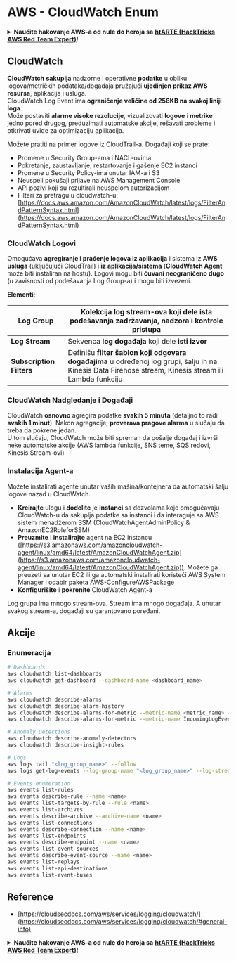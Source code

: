 # AWS - CloudWatch Enum

<details>

<summary><strong>Naučite hakovanje AWS-a od nule do heroja sa</strong> <a href="https://training.hacktricks.xyz/courses/arte"><strong>htARTE (HackTricks AWS Red Team Expert)</strong></a><strong>!</strong></summary>

Drugi načini podrške HackTricks-u:

* Ako želite da vidite **vašu kompaniju reklamiranu na HackTricks-u** ili **preuzmete HackTricks u PDF formatu** proverite [**SUBSCRIPTION PLANS**](https://github.com/sponsors/carlospolop)!
* Nabavite [**zvanični PEASS & HackTricks swag**](https://peass.creator-spring.com)
* Otkrijte [**The PEASS Family**](https://opensea.io/collection/the-peass-family), našu kolekciju ekskluzivnih [**NFT-ova**](https://opensea.io/collection/the-peass-family)
* **Pridružite se** 💬 [**Discord grupi**](https://discord.gg/hRep4RUj7f) ili [**telegram grupi**](https://t.me/peass) ili nas **pratite** na **Twitter-u** 🐦 [**@hacktricks_live**](https://twitter.com/hacktricks_live)**.**
* **Podelite svoje hakovanje trikove slanjem PR-ova na** [**HackTricks**](https://github.com/carlospolop/hacktricks) i [**HackTricks Cloud**](https://github.com/carlospolop/hacktricks-cloud) github repozitorijume.

</details>

## CloudWatch

**CloudWatch** **sakuplja** nadzorne i operativne **podatke** u obliku logova/metričkih podataka/događaja pružajući **ujedinjen prikaz AWS resursa**, aplikacija i usluga.\
CloudWatch Log Event ima **ograničenje veličine od 256KB na svakoj liniji loga**.\
Može postaviti **alarme visoke rezolucije**, vizualizovati **logove** i **metrike** jedno pored drugog, preduzimati automatske akcije, rešavati probleme i otkrivati uvide za optimizaciju aplikacija.

Možete pratiti na primer logove iz CloudTrail-a. Događaji koji se prate:

* Promene u Security Group-ama i NACL-ovima
* Pokretanje, zaustavljanje, restartovanje i gašenje EC2 instanci
* Promene u Security Policy-ima unutar IAM-a i S3
* Neuspeli pokušaji prijave na AWS Management Console
* API pozivi koji su rezultirali neuspelom autorizacijom
* Filteri za pretragu u cloudwatch-u: [https://docs.aws.amazon.com/AmazonCloudWatch/latest/logs/FilterAndPatternSyntax.html](https://docs.aws.amazon.com/AmazonCloudWatch/latest/logs/FilterAndPatternSyntax.html)

### CloudWatch Logovi <a href="#cloudwatch-logs" id="cloudwatch-logs"></a>

Omogućava **agregiranje i praćenje logova iz aplikacija** i sistema iz **AWS usluga** (uključujući CloudTrail) i **iz aplikacija/sistema** (**CloudWatch Agent** može biti instaliran na hostu). Logovi mogu biti **čuvani neograničeno dugo** (u zavisnosti od podešavanja Log Group-a) i mogu biti izvezeni.

**Elementi**:

| **Log Group**            | **Kolekcija log stream-ova** koji dele ista podešavanja zadržavanja, nadzora i kontrole pristupa                                                     |
| ------------------------ | ---------------------------------------------------------------------------------------------------------------------------------------------------------- |
| **Log Stream**           | Sekvenca **log događaja** koji dele **isti izvor**                                                                                                |
| **Subscription Filters** | Definišu **filter šablon koji odgovara događajima** u određenoj log grupi, šalju ih na Kinesis Data Firehose stream, Kinesis stream ili Lambda funkciju |

### CloudWatch Nadgledanje i Događaji

CloudWatch **osnovno** agregira podatke **svakih 5 minuta** (detaljno to radi **svakih 1 minut**). Nakon agregacije, **proverava pragove alarma** u slučaju da treba da pokrene jedan.\
U tom slučaju, CloudWatch može biti spreman da pošalje događaj i izvrši neke automatske akcije (AWS lambda funkcije, SNS teme, SQS redovi, Kinesis Stream-ovi)

### Instalacija Agent-a

Možete instalirati agente unutar vaših mašina/kontejnera da automatski šalju logove nazad u CloudWatch.

* **Kreirajte** ulogu i **dodelite** je **instanci** sa dozvolama koje omogućavaju CloudWatch-u da sakuplja podatke sa instanci i da interaguje sa AWS sistem menadžerom SSM (CloudWatchAgentAdminPolicy & AmazonEC2RoleforSSM)
* **Preuzmite** i **instalirajte** agent na EC2 instancu ([https://s3.amazonaws.com/amazoncloudwatch-agent/linux/amd64/latest/AmazonCloudWatchAgent.zip](https://s3.amazonaws.com/amazoncloudwatch-agent/linux/amd64/latest/AmazonCloudWatchAgent.zip)). Možete ga preuzeti sa unutar EC2 ili ga automatski instalirati koristeći AWS System Manager i odabir paketa AWS-ConfigureAWSPackage
* **Konfigurišite** i **pokrenite** CloudWatch Agent-a

Log grupa ima mnogo stream-ova. Stream ima mnogo događaja. A unutar svakog stream-a, događaji su garantovano poređani.

## Akcije

### Enumeracija
```bash
# Dashboards
aws cloudwatch list-dashboards
aws cloudwatch get-dashboard --dashboard-name <dashboard_name>

# Alarms
aws cloudwatch describe-alarms
aws cloudwatch describe-alarm-history
aws cloudwatch describe-alarms-for-metric --metric-name <metric_name> --namespace <namespace>
aws cloudwatch describe-alarms-for-metric --metric-name IncomingLogEvents --namespace AWS/Logs

# Anomaly Detections
aws cloudwatch describe-anomaly-detectors
aws cloudwatch describe-insight-rules

# Logs
aws logs tail "<log_group_name>" --follow
aws logs get-log-events --log-group-name "<log_group_name>" --log-stream-name "<log_stream_name>" --output text > <output_file>

# Events enumeration
aws events list-rules
aws events describe-rule --name <name>
aws events list-targets-by-rule --rule <name>
aws events list-archives
aws events describe-archive --archive-name <name>
aws events list-connections
aws events describe-connection --name <name>
aws events list-endpoints
aws events describe-endpoint --name <name>
aws events list-event-sources
aws events describe-event-source --name <name>
aws events list-replays
aws events list-api-destinations
aws events list-event-buses
```
## Reference

* [https://cloudsecdocs.com/aws/services/logging/cloudwatch/](https://cloudsecdocs.com/aws/services/logging/cloudwatch/#general-info)

<details>

<summary><strong>Naučite hakovanje AWS-a od nule do heroja sa</strong> <a href="https://training.hacktricks.xyz/courses/arte"><strong>htARTE (HackTricks AWS Red Team Expert)</strong></a><strong>!</strong></summary>

Drugi načini podrške HackTricks-u:

* Ako želite da vidite **vašu kompaniju oglašenu na HackTricks-u** ili **preuzmete HackTricks u PDF formatu**, proverite [**SUBSCRIPTION PLANS**](https://github.com/sponsors/carlospolop)!
* Nabavite [**zvanični PEASS & HackTricks swag**](https://peass.creator-spring.com)
* Otkrijte [**The PEASS Family**](https://opensea.io/collection/the-peass-family), našu kolekciju ekskluzivnih [**NFT-ova**](https://opensea.io/collection/the-peass-family)
* **Pridružite se** 💬 [**Discord grupi**](https://discord.gg/hRep4RUj7f) ili [**telegram grupi**](https://t.me/peass) ili nas **pratite** na **Twitter-u** 🐦 [**@hacktricks_live**](https://twitter.com/hacktricks_live)**.**
* **Podelite svoje hakovanje trikove slanjem PR-ova na** [**HackTricks**](https://github.com/carlospolop/hacktricks) i [**HackTricks Cloud**](https://github.com/carlospolop/hacktricks-cloud) github repozitorijume.

</details>
